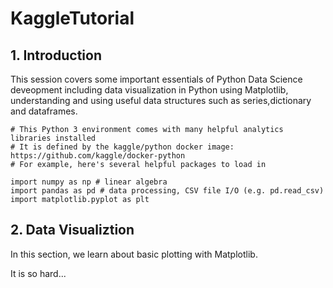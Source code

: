 # KaggleTutorial




<h2>1. Introduction </h2>
<div>This session covers some important essentials of Python Data Science deveopment including data visualization in Python
using Matplotlib, understanding and using useful data structures such as series,dictionary and dataframes.



```
# This Python 3 environment comes with many helpful analytics libraries installed
# It is defined by the kaggle/python docker image: https://github.com/kaggle/docker-python
# For example, here's several helpful packages to load in 

import numpy as np # linear algebra
import pandas as pd # data processing, CSV file I/O (e.g. pd.read_csv)
import matplotlib.pyplot as plt 
```



<h2>2. Data Visualiztion</h2>

In this section, we learn about basic plotting with Matplotlib.
</div>

It is so hard...
